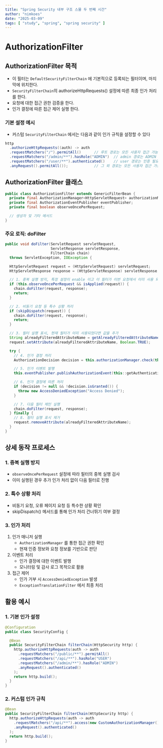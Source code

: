 ```yaml
---
title: "Spring Security 내부 구조 스물 두 번째 시간"
author: "nimkoes"
date: "2025-03-09"
tags: [ "study", "spring", "spring security" ]
---
```


# AuthorizationFilter

## AuthorizationFilter 목적

- 이 필터는 `DefaultSecurityFilterChain` 에 기본적으로 등록되는 필터이며, 마지막에 위치한다.
- `SecurityFilterChain`의 authorizeHttpRequests() 설정에 따른 최종 인가 처리를 한다.
- 요청에 대한 접근 권한 검증을 한다.
- 인가 결정에 따른 접근 제어 실행 한다.

### 기본 설정 예시

- 커스텀 `SecurityFilterChain` 에서는 다음과 같이 인가 규칙을 설정할 수 있다

```java
http
  .authorizeHttpRequests((auth) -> auth
  .requestMatchers("/").permitAll()      // 루트 경로는 모든 사용자 접근 가능
  .requestMatchers("/admin/**").hasRole("ADMIN")  // admin 경로는 ADMIN 역할 필요
  .requestMatchers("/user/**").authenticated()    // user 경로는 인증 필요
  .anyRequest().permitAll());            // 그 외 경로는 모든 사용자 접근 가능
```

## AuthorizationFilter 클래스

```java
public class AuthorizationFilter extends GenericFilterBean {
  private final AuthorizationManager<HttpServletRequest> authorizationManager;
  private final AuthorizationEventPublisher eventPublisher;
  private final boolean observeOncePerRequest;

  // 생성자 및 기타 메서드
}
```

### 주요 로직: doFilter

```java
public void doFilter(ServletRequest servletRequest,
                     ServletResponse servletResponse,
                     FilterChain chain)
  throws ServletException, IOException {

  HttpServletRequest request = (HttpServletRequest) servletRequest;
  HttpServletResponse response = (HttpServletResponse) servletResponse;

  // 1. 중복 실행 방지, 특정 설정이 enable 이고 이 필터가 이번 요청에서 이미 사용 되었다면 건너 뛴다.
  if (this.observeOncePerRequest && isApplied(request)) {
    chain.doFilter(request, response);
    return;
  }

  // 2. 비동기 요청 등 특수 상황 처리
  if (skipDispatch(request)) {
    chain.doFilter(request, response);
    return;
  }

  // 3. 필터 실행 표시, 현재 필터가 이미 사용되었다면 값을 추가
  String alreadyFilteredAttributeName = getAlreadyFilteredAttributeName();
  request.setAttribute(alreadyFilteredAttributeName, Boolean.TRUE);

  try {
    // 4. 인가 결정 처리
    AuthorizationDecision decision = this.authorizationManager.check(this::getAuthentication, request);

    // 5. 인가 이벤트 발행
    this.eventPublisher.publishAuthorizationEvent(this::getAuthentication, request, decision);

    // 6. 인가 결정에 따른 처리
    if (decision != null && !decision.isGranted()) {
      throw new AccessDeniedException("Access Denied");
    }

    // 7. 다음 필터 체인 실행
    chain.doFilter(request, response);
  } finally {
    // 8. 필터 실행 표시 제거
    request.removeAttribute(alreadyFilteredAttributeName);
  }
}
```

## 상세 동작 프로세스

### 1. 중복 실행 방지

- `observeOncePerRequest` 설정에 따라 필터의 중복 실행 검사
- 이미 실행된 경우 추가 인가 처리 없이 다음 필터로 진행

### 2. 특수 상황 처리

- 비동기 요청, 오류 페이지 요청 등 특수한 상황 확인
- skipDispatch() 메서드를 통해 인가 처리 건너뛰기 여부 결정

### 3. 인가 처리

1. 인가 매니저 실행
   - `AuthorizationManager` 를 통한 접근 권한 확인
   - 현재 인증 정보와 요청 정보를 기반으로 판단
2. 이벤트 처리
   - 인가 결정에 대한 이벤트 발행
   - 모니터링 및 감사 로그 목적으로 활용
3. 접근 제어
   - 인가 거부 시 `AccessDeniedException` 발생
   - `ExceptionTranslationFilter` 에서 최종 처리

## 활용 예시

### 1. 기본 인가 설정

```java
@Configuration
public class SecurityConfig {

  @Bean
  public SecurityFilterChain filterChain(HttpSecurity http) {
    http.authorizeHttpRequests(auth -> auth
      .requestMatchers("/public/**").permitAll()
      .requestMatchers("/api/**").hasRole("USER")
      .requestMatchers("/admin/**").hasRole("ADMIN")
      .anyRequest().authenticated()
    );
    return http.build();
  }
}
```

### 2. 커스텀 인가 규칙

```java
@Bean
public SecurityFilterChain filterChain(HttpSecurity http) {
  http.authorizeHttpRequests(auth -> auth
    .requestMatchers("/api/**").access(new CustomAuthorizationManager())
    .anyRequest().authenticated()
  );
  return http.build();
}
```
